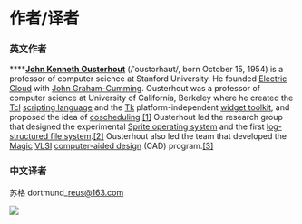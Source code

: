 # 作者/译者

### 英文作者 <a href="#ying-wen-zuo-zhe" id="ying-wen-zuo-zhe"></a>

****[**John Kenneth Ousterhout**](https://web.stanford.edu/\~ouster/cgi-bin/home.php) (/ˈoʊstərhaʊt/, born October 15, 1954) is a professor of computer science at Stanford University. He founded [Electric Cloud](https://en.wikipedia.org/wiki/Electric\_Cloud) with [John Graham-Cumming](https://en.wikipedia.org/wiki/John\_Graham-Cumming). Ousterhout was a professor of computer science at University of California, Berkeley where he created the [Tcl](https://en.wikipedia.org/wiki/Tcl) [scripting language](https://en.wikipedia.org/wiki/Scripting\_language) and the [Tk](https://en.wikipedia.org/wiki/Tk\_\(framework\)) platform-independent [widget toolkit](https://en.wikipedia.org/wiki/Widget\_toolkit), and proposed the idea of [coscheduling](https://en.wikipedia.org/wiki/Coscheduling).[\[1\]](https://en.wikipedia.org/wiki/John\_Ousterhout#cite\_note-Ousterhout\_Jones\_2009\_p.\_30-1) Ousterhout led the research group that designed the experimental [Sprite operating system](https://en.wikipedia.org/wiki/Sprite\_operating\_system) and the first [log-structured file system](https://en.wikipedia.org/wiki/Log-structured\_file\_system).[\[2\]](https://en.wikipedia.org/wiki/John\_Ousterhout#cite\_note-RosenblumOusterhout1992-2) Ousterhout also led the team that developed the [Magic](https://en.wikipedia.org/wiki/Magic\_\(software\)) [VLSI](https://en.wikipedia.org/wiki/VLSI) [computer-aided design](https://en.wikipedia.org/wiki/Computer-aided\_design) (CAD) program.[\[3\]](https://en.wikipedia.org/wiki/John\_Ousterhout#cite\_note-OusterhoutHamachi1985-3)

### 中文译者

苏格 dortmund\_reus@163.com

![](../.gitbook/assets/IMG\_0648.JPG)
